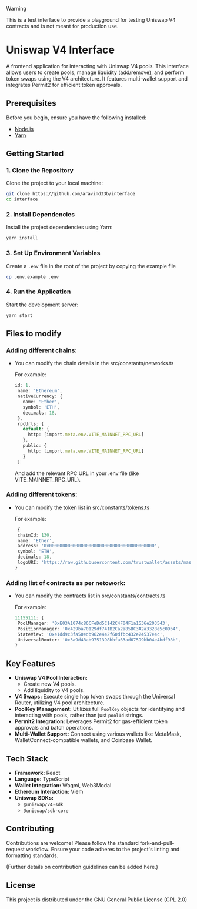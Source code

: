 > [!WARNING]
This is a test interface to provide a playground for testing Uniswap V4 contracts and is not meant for production use.

# Uniswap V4 Interface

A frontend application for interacting with Uniswap V4 pools. This interface allows users to create pools, manage liquidity (add/remove), and perform token swaps using the V4 architecture. It features multi-wallet support and integrates Permit2 for efficient token approvals.

## Prerequisites

Before you begin, ensure you have the following installed:
*   [Node.js](https://nodejs.org/)
*   [Yarn](https://yarnpkg.com/)

## Getting Started

### 1. Clone the Repository

Clone the project to your local machine:
```bash
git clone https://github.com/aravind33b/interface
cd interface
```

### 2. Install Dependencies

Install the project dependencies using Yarn:
```bash
yarn install
```

### 3. Set Up Environment Variables

Create a `.env` file in the root of the project by copying the example file 

```bash
cp .env.example .env
```

### 4. Run the Application

Start the development server:
```bash
yarn start
```

## Files to modify

### Adding different chains:
 - You can modify the chain details in the src/constants/networks.ts

   For example:
   ```TypeScript
   id: 1,
    name: 'Ethereum',
    nativeCurrency: {
      name: 'Ether',
      symbol: 'ETH',
      decimals: 18,
    },
    rpcUrls: {
      default: {
        http: [import.meta.env.VITE_MAINNET_RPC_URL]
      },
      public: {
        http: [import.meta.env.VITE_MAINNET_RPC_URL]
      }
    }
   ```
   And add the relevant RPC URL in your .env file (like VITE_MAINNET_RPC_URL).

### Adding different tokens:
 - You can modify the token list in src/constants/tokens.ts

   For example:
   ```TypeScript
    {
    chainId: 130,
    name: 'Ether',
    address: '0x0000000000000000000000000000000000000000',
    symbol: 'ETH',
    decimals: 18,
    logoURI: 'https://raw.githubusercontent.com/trustwallet/assets/master/blockchains/ethereum/assets/0xC02aaA39b223FE8D0A0e5C4F27eAD9083C756Cc2/logo.png'
   }
   ```

### Adding list of contracts as per netowork:
 - You can modify the contracts list in src/constants/contracts.ts

   For example:
   ```TypeScript
   11155111: {
    PoolManager: '0xE03A1074c86CFeDd5C142C4F04F1a1536e203543',
    PositionManager: '0x429ba70129df741B2Ca2a85BC3A2a3328e5c09b4',
    StateView: '0xe1dd9c3fa50edb962e442f60dfbc432e24537e4c',
    UniversalRouter: '0x3a9d48ab9751398bbfa63ad67599bb04e4bdf98b',
   }
   ```

## Key Features

*   **Uniswap V4 Pool Interaction:**
    *   Create new V4 pools.
    *   Add liquidity to V4 pools.
*   **V4 Swaps:** Execute single hop token swaps through the Universal Router, utilizing V4 pool architecture.
*   **PoolKey Management:** Utilizes full `PoolKey` objects for identifying and interacting with pools, rather than just `poolId` strings.
*   **Permit2 Integration:** Leverages Permit2 for gas-efficient token approvals and batch operations.
*   **Multi-Wallet Support:** Connect using various wallets like MetaMask, WalletConnect-compatible wallets, and Coinbase Wallet.

## Tech Stack

*   **Framework:** React
*   **Language:** TypeScript
*   **Wallet Integration:** Wagmi, Web3Modal
*   **Ethereum Interaction:** Viem
*   **Uniswap SDKs:**
    *   `@uniswap/v4-sdk`
    *   `@uniswap/sdk-core`

## Contributing

Contributions are welcome! Please follow the standard fork-and-pull-request workflow. Ensure your code adheres to the project's linting and formatting standards.

(Further details on contribution guidelines can be added here.)

## License

This project is distributed under the GNU General Public License (GPL 2.0)
